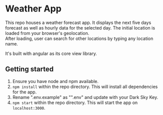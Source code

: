 # Weather App

This repo houses a weather forecast app.
It displays the next five days forecast as well as hourly data for the selected day.
The initial location is loaded from your browser's geolocation.  
After loading, user can search for other locations by typing any location name.

It's built with angular as its core view library.

## Getting started

1. Ensure you have node and npm available.
1. `npm install` within the repo directory.
   This will install all dependencies for the
   app.
1. Rename ".env.example" as "".env" and update with your Dark Sky Key.
1. `npm start` within the repo directory.
   This will start the app on `localhost:3000`.
